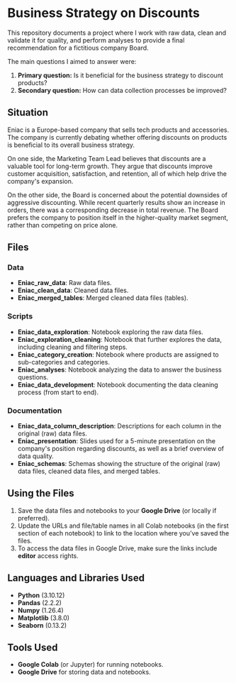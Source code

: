 # Business Strategy on Discounts

This repository documents a project where I work with raw data, clean and validate it for quality, and perform analyses to provide a final recommendation for a fictitious company Board.

The main questions I aimed to answer were:

1. **Primary question:** Is it beneficial for the business strategy to discount products?
2. **Secondary question:** How can data collection processes be improved?

## Situation

Eniac is a Europe-based company that sells tech products and accessories. The company is currently debating whether offering discounts on products is beneficial to its overall business strategy.

On one side, the Marketing Team Lead believes that discounts are a valuable tool for long-term growth. They argue that discounts improve customer acquisition, satisfaction, and retention, all of which help drive the company's expansion.

On the other side, the Board is concerned about the potential downsides of aggressive discounting. While recent quarterly results show an increase in orders, there was a corresponding decrease in total revenue. The Board prefers the company to position itself in the higher-quality market segment, rather than competing on price alone.

## Files

### Data
- **Eniac_raw_data**: Raw data files.
- **Eniac_clean_data**: Cleaned data files.
- **Eniac_merged_tables**: Merged cleaned data files (tables).

### Scripts
- **Eniac_data_exploration**: Notebook exploring the raw data files.
- **Eniac_exploration_cleaning**: Notebook that further explores the data, including cleaning and filtering steps.
- **Eniac_category_creation**: Notebook where products are assigned to sub-categories and categories.
- **Eniac_analyses**: Notebook analyzing the data to answer the business questions.
- **Eniac_data_development**: Notebook documenting the data cleaning process (from start to end).

### Documentation
- **Eniac_data_column_description**: Descriptions for each column in the original (raw) data files.
- **Eniac_presentation**: Slides used for a 5-minute presentation on the company's position regarding discounts, as well as a brief overview of data quality.
- **Eniac_schemas**: Schemas showing the structure of the original (raw) data files, cleaned data files, and merged tables.

## Using the Files

1. Save the data files and notebooks to your **Google Drive** (or locally if preferred).
2. Update the URLs and file/table names in all Colab notebooks (in the first section of each notebook) to link to the location where you’ve saved the files.
3. To access the data files in Google Drive, make sure the links include **editor** access rights.

## Languages and Libraries Used

- **Python** (3.10.12)
- **Pandas** (2.2.2)
- **Numpy** (1.26.4)
- **Matplotlib** (3.8.0)
- **Seaborn** (0.13.2)

## Tools Used

- **Google Colab** (or Jupyter) for running notebooks.
- **Google Drive** for storing data and notebooks.
